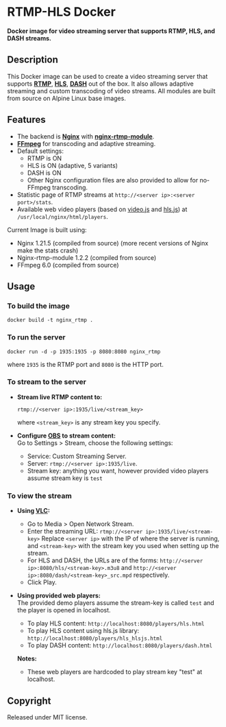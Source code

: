 # RTMP-HLS Docker

**Docker image for video streaming server that supports RTMP, HLS, and DASH streams.**


## Description

This Docker image can be used to create a video streaming server that supports [**RTMP**](https://en.wikipedia.org/wiki/Real-Time_Messaging_Protocol), [**HLS**](https://en.wikipedia.org/wiki/HTTP_Live_Streaming), [**DASH**](https://en.wikipedia.org/wiki/Dynamic_Adaptive_Streaming_over_HTTP) out of the box. 
It also allows adaptive streaming and custom transcoding of video streams.
All modules are built from source on Alpine Linux base images.

## Features
 * The backend is [**Nginx**](http://nginx.org/en/) with [**nginx-rtmp-module**](https://github.com/arut/nginx-rtmp-module).
 * [**FFmpeg**](https://www.ffmpeg.org/) for transcoding and adaptive streaming.
 * Default settings: 
	* RTMP is ON
	* HLS is ON (adaptive, 5 variants)
	* DASH is ON 
	* Other Nginx configuration files are also provided to allow for no-FFmpeg transcoding. 
 * Statistic page of RTMP streams at `http://<server ip>:<server port>/stats`.
 * Available web video players (based on [video.js](https://videojs.com/) and [hls.js](https://github.com/video-dev/hls.js/)) at `/usr/local/nginx/html/players`. 

Current Image is built using:
 * Nginx 1.21.5 (compiled from source) (more recent versions of Nginx make the stats crash)
 * Nginx-rtmp-module 1.2.2 (compiled from source)
 * FFmpeg 6.0 (compiled from source)

## Usage

### To build the image
```
docker build -t nginx_rtmp .
```

### To run the server
```
docker run -d -p 1935:1935 -p 8080:8080 nginx_rtmp
```
where `1935` is the RTMP port and `8080` is the HTTP port.


### To stream to the server
 * **Stream live RTMP content to:**
	```
	rtmp://<server ip>:1935/live/<stream_key>
	```
	where `<stream_key>` is any stream key you specify.

 * **Configure [OBS](https://obsproject.com/) to stream content:** <br />
Go to Settings > Stream, choose the following settings:
   * Service: Custom Streaming Server.
   * Server: `rtmp://<server ip>:1935/live`. 
   * Stream key: anything you want, however provided video players assume stream key is `test`

### To view the stream
 * **Using [VLC](https://www.videolan.org/vlc/index.html):**
	 * Go to Media > Open Network Stream.
	 * Enter the streaming URL: `rtmp://<server ip>:1935/live/<stream-key>`
	   Replace `<server ip>` with the IP of where the server is running, and
	   `<stream-key>` with the stream key you used when setting up the stream.
	 * For HLS and DASH, the URLs are of the forms: 
	 `http://<server ip>:8080/hls/<stream-key>.m3u8` and 
	 `http://<server ip>:8080/dash/<stream-key>_src.mpd` respectively.
	 * Click Play.

* **Using provided web players:** <br/>
The provided demo players assume the stream-key is called `test` and the player is opened in localhost. 
	* To play HLS content: `http://localhost:8080/players/hls.html`
	* To play HLS content using hls.js library: `http://localhost:8080/players/hls_hlsjs.html`
	* To play DASH content: `http://localhost:8080/players/dash.html`

	**Notes:** 

	* These web players are hardcoded to play stream key "test" at localhost.

## Copyright
Released under MIT license.
